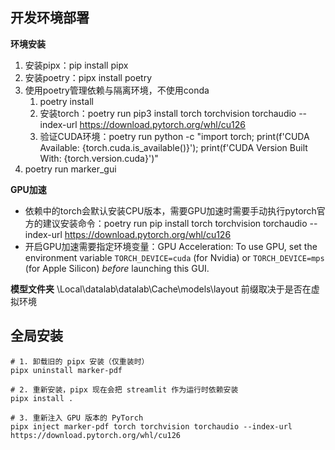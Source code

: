 ## 开发环境部署
**环境安装**
1. 安装pipx：pip install pipx
2. 安装poetry：pipx install poetry
3. 使用poetry管理依赖与隔离环境，不使用conda
   1. poetry install
   2. 安装torch：poetry run pip3 install torch torchvision torchaudio --index-url https://download.pytorch.org/whl/cu126
   3. 验证CUDA环境：poetry run python -c "import torch; print(f'CUDA Available: {torch.cuda.is_available()}'); print(f'CUDA Version Built With: {torch.version.cuda}')"
4. poetry run marker_gui

**GPU加速**
- 依赖中的torch会默认安装CPU版本，需要GPU加速时需要手动执行pytorch官方的建议安装命令：poetry run pip install torch torchvision torchaudio --index-url https://download.pytorch.org/whl/cu126
- 开启GPU加速需要指定环境变量：GPU Acceleration: To use GPU, set the environment variable `TORCH_DEVICE=cuda` (for Nvidia) or `TORCH_DEVICE=mps` (for Apple Silicon) *before* launching this GUI.

**模型文件夹**
\Local\datalab\datalab\Cache\models\layout
前缀取决于是否在虚拟环境

## 全局安装
```bach
# 1. 卸载旧的 pipx 安装（仅重装时）
pipx uninstall marker-pdf

# 2. 重新安装，pipx 现在会把 streamlit 作为运行时依赖安装
pipx install .

# 3. 重新注入 GPU 版本的 PyTorch
pipx inject marker-pdf torch torchvision torchaudio --index-url https://download.pytorch.org/whl/cu126
```